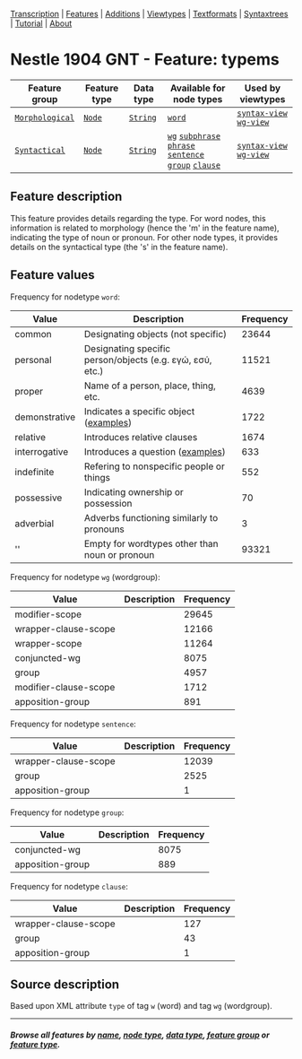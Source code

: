 <a name="start"></a>
<div class="hidden-content">
<a href="../transcription.md">Transcription</a> | <a href="README.md#start">Features</a>  | <a href="../additions/README.md#start">Additions</a> | <a href="../viewtypes.md#start">Viewtypes</a>  | <a href="../textformats.md#start">Textformats</a> |  <a href="../syntaxtrees.md#start">Syntaxtrees</a> | <a href="../tutorial/README.md#start">Tutorial</a>  | <a href="../about.md#start">About</a>
</div>

# Nestle 1904 GNT - Feature: typems

Feature group | Feature type | Data type | Available for node types | Used by viewtypes
---  | --- | --- | --- | ---
[`Morphological`](featuresbygroup.md#morphological-features) | [`Node`](featuresbyfeaturetype.md#node-features) | [`String`](featuresbydatatype.md#string-datatype)  | [`word`](featuresbynodetype.md#word-nodes) | [`syntax-view`](../syntax-view.md#start) [`wg-view`](../wg-view.md#start) 
[`Syntactical`](featuresbygroup.md#syntactical-features) | [`Node`](featuresbyfeaturetype.md#node-features) | [`String`](featuresbydatatype.md#string-datatype)  | [`wg`](featuresbynodetype.md#wordgroup-nodes) [`subphrase`](featuresbynodetype.md#subphrase-nodes) [`phrase`](featuresbynodetype.md#phrase-nodes) [`sentence`](featuresbynodetype.md#sentence-nodes) [`group`](featuresbynodetype.md#group-nodes)  [`clause`](featuresbynodetype.md#clause-nodes) | [`syntax-view`](../syntax-view.md#start) [`wg-view`](../wg-view.md#start) 

## Feature description

This feature provides details regarding the type. For word nodes, this information is related to morphology (hence the 'm' in the feature name), indicating the type of noun or pronoun. For other node types, it provides details on the syntactical type (the 's' in the feature name).

## Feature values

Frequency for nodetype `word`:

Value | Description | Frequency
---- | ---- | ---
common | Designating objects (not specific) | 23644
personal | Designating specific person/objects (e.g. εγώ, εσύ, etc.) | 11521
proper | Name of a person, place, thing, etc. | 4639
demonstrative | Indicates a specific object ([examples](https://ugg.readthedocs.io/en/latest/determiner_demonstrative.html)) | 1722
relative | Introduces relative clauses | 1674
interrogative | Introduces a question ([examples](https://ugg.readthedocs.io/en/latest/determiner_interrogative.html)) | 633
indefinite | Refering to nonspecific people or things | 552
possessive | Indicating ownership or possession | 70
adverbial | Adverbs functioning similarly to pronouns | 3
'' | Empty for wordtypes other than noun or pronoun | 93321

Frequency for nodetype `wg` (wordgroup):

Value | Description | Frequency
---- | ---- | ---
modifier-scope | | 29645 
wrapper-clause-scope | | 12166 
wrapper-scope	| | 11264 
conjuncted-wg | | 8075
group | | 4957 
modifier-clause-scope | | 1712
apposition-group | | 891

Frequency for nodetype `sentence`:

Value | Description | Frequency
---- | ---- | ---
wrapper-clause-scope	|| 12039
group	|| 2525
apposition-group ||	1

Frequency for nodetype `group`:

Value | Description | Frequency
---- | ---- | ---
conjuncted-wg ||	8075
apposition-group ||	889

Frequency for nodetype `clause`:

Value | Description | Frequency
---- | ---- | ---
wrapper-clause-scope ||	127
group	|| 43
apposition-group || 1

## Source description

Based upon XML attribute `type` of tag `w` (word) and tag `wg` (wordgroup).

---
#### *Browse all features by [name](featuresbyname.md#start), [node type](featuresbynodetype.md#start), [data type](featuresbydatatype.md#start), [feature group](featuresbygroup.md#start) or [feature type](featuresbyfeaturetype.md#start).*
